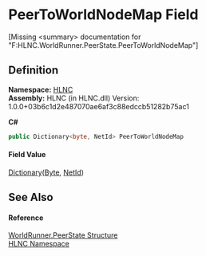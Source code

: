 # PeerToWorldNodeMap Field


\[Missing &lt;summary&gt; documentation for "F:HLNC.WorldRunner.PeerState.PeerToWorldNodeMap"\]



## Definition
**Namespace:** <a href="N_HLNC">HLNC</a>  
**Assembly:** HLNC (in HLNC.dll) Version: 1.0.0+03b6c1d2e487070ae6af3c88edccb51282b75ac1

**C#**
``` C#
public Dictionary<byte, NetId> PeerToWorldNodeMap
```



#### Field Value
<a href="https://learn.microsoft.com/dotnet/api/system.collections.generic.dictionary-2" target="_blank" rel="noopener noreferrer">Dictionary</a>(<a href="https://learn.microsoft.com/dotnet/api/system.byte" target="_blank" rel="noopener noreferrer">Byte</a>, <a href="T_HLNC_NetId">NetId</a>)

## See Also


#### Reference
<a href="T_HLNC_WorldRunner_PeerState">WorldRunner.PeerState Structure</a>  
<a href="N_HLNC">HLNC Namespace</a>  
